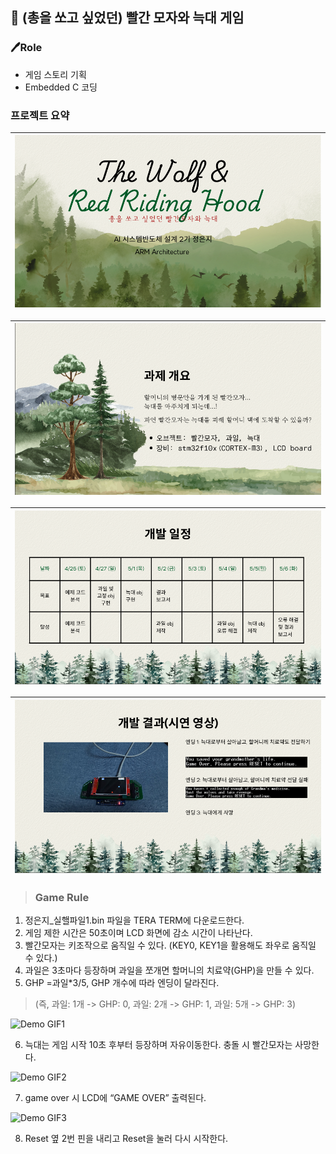 ## :wolf: (총을 쏘고 싶었던) 빨간 모자와 늑대 게임


### 🖊️Role

- 게임 스토리 기획
- Embedded C 코딩

### 프로젝트 요약

![PPT_1](https://github.com/2735C/KDT_ARM/blob/main/History/Img/ppt_1.png?raw=true)|
--|

![PPT_2](https://github.com/2735C/KDT_ARM/blob/main/History/Img/ppt_2.png?raw=true)|
--|

![PPT_3](https://github.com/2735C/KDT_ARM/blob/main/History/Img/ppt_3.png?raw=true)|
--|

![PPT_4](https://github.com/2735C/KDT_ARM/blob/main/History/Img/ppt_4.png?raw=true)|
--|

> ### Game Rule

1. 정은지_실핼파일1.bin 파일을 TERA TERM에 다운로드한다.
2. 게임 제한 시간은 50초이며 LCD 화면에 감소 시간이 나타난다. 
3. 빨간모자는 키조작으로 움직일 수 있다. (KEY0, KEY1을 활용해도 좌우로 움직일 수 있다.)
4. 과일은 3초마다 등장하며 과일을 쪼개면 할머니의 치료약(GHP)을 만들 수 있다.
5. GHP =과일*3/5, GHP 개수에 따라 엔딩이 달라진다. 
> (즉, 과일: 1개 -> GHP: 0, 과일: 2개 -> GHP: 1, 과일: 5개 -> GHP: 3)

![Demo GIF1](https://github.com/2735C/KDT_ARM/blob/main/History/Gif/Level_1.gif?raw=true)

6. 늑대는 게임 시작 10초 후부터 등장하며 자유이동한다. 충돌 시 빨간모자는 사망한다.

![Demo GIF2](https://github.com/2735C/KDT_ARM/blob/main/History/Gif/Level_2.gif?raw=true)


7. game over 시 LCD에 “GAME OVER” 출력된다.

![Demo GIF3](https://github.com/2735C/KDT_ARM/blob/main/History/Gif/Level_3.gif?raw=true)

8. Reset 옆 2번 핀을 내리고 Reset을 눌러 다시 시작한다. 
